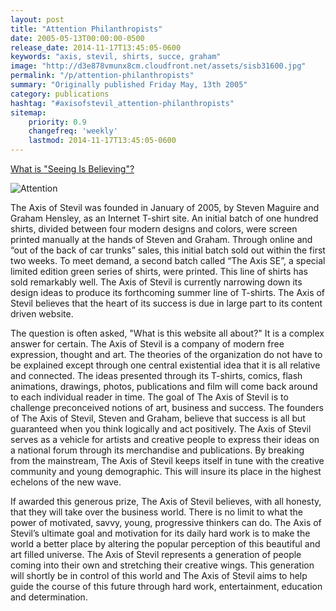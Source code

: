 ```yaml
---
layout: post
title: "Attention Philanthropists"
date: 2005-05-13T00:00:00-0500
release_date: 2014-11-17T13:45:05-0600
keywords: "axis, stevil, shirts, succe, graham"
image: "http://d3e878vmunx8cm.cloudfront.net/assets/sisb31600.jpg"
permalink: "/p/attention-philanthropists"
summary: "Originally published Friday May, 13th 2005"
category: publications
hashtag: "#axisofstevil_attention-philanthropists"
sitemap:
    priority: 0.9
    changefreq: 'weekly'
    lastmod: 2014-11-17T13:45:05-0600
---
```


[id_1]: http://d3e878vmunx8cm.cloudfront.net/assets/sisb31600.jpg "Attention"

[What is "Seeing Is Believing"?](/p/seeing-is-believing)

![Attention][id_1]

The Axis of Stevil was founded in January of 2005, by Steven Maguire and Graham Hensley, as an Internet T-shirt site. An initial batch of one hundred shirts, divided between four modern designs and colors, were screen printed manually at the hands of Steven and Graham. Through online and “out of the back of car trunks” sales, this initial batch sold out within the first two weeks. To meet demand, a second batch called “The Axis SE”, a special limited edition green series of shirts, were printed. This line of shirts has sold remarkably well. The Axis of Stevil is currently narrowing down its design ideas to produce its forthcoming summer line of T-shirts. The Axis of Stevil believes that the heart of its success is due in large part to its content driven website.

The question is often asked, "What is this website all about?" It is a complex answer for certain. The Axis of Stevil is a company of modern free expression, thought and art. The theories of the organization do not have to be explained except through one central existential idea that it is all relative and connected. The ideas presented through its T-shirts, comics, flash animations, drawings, photos, publications and film will come back around to each individual reader in time. The goal of The Axis of Stevil is to challenge preconceived notions of art, business and success. The founders of The Axis of Stevil, Steven and Graham, believe that success is all but guaranteed when you think logically and act positively. The Axis of Stevil serves as a vehicle for artists and creative people to express their ideas on a national forum through its merchandise and publications. By breaking from the mainstream, The Axis of Stevil keeps itself in tune with the creative community and young demographic. This will insure its place in the highest echelons of the new wave.

If awarded this generous prize, The Axis of Stevil believes, with all honesty, that they will take over the business world. There is no limit to what the power of motivated, savvy, young, progressive thinkers can do. The Axis of Stevil’s ultimate goal and motivation for its daily hard work is to make the world a better place by altering the popular perception of this beautiful and art filled universe. The Axis of Stevil represents a generation of people coming into their own and stretching their creative wings. This generation will shortly be in control of this world and The Axis of Stevil aims to help guide the course of this future through hard work, entertainment, education and determination.
